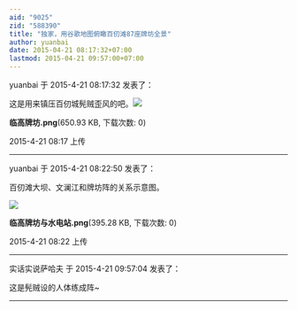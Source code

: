 ```yaml
---
aid: "9025"
zid: "588390"
title: "独家，用谷歌地图俯瞰百仞滩87座牌坊全景"
author: yuanbai
date: 2015-04-21 08:17:32+07:00
lastmod: 2015-04-21 09:57:00+07:00
---
```


yuanbai 于 2015-4-21 08:17:32 发表了：

这是用来镇压百仞城髡贼歪风的吧。![](/9025/081719xchk42zn4j6gq11c.png)

**临高牌坊.png**(650.93 KB, 下载次数: 0)

2015-4-21 08:17 上传

---

yuanbai 于 2015-4-21 08:22:50 发表了：

百仞滩大坝、文澜江和牌坊阵的关系示意图。

![](/9025/082244wbzbmmyrbbq262b7.png)

**临高牌坊与水电站.png**(395.28 KB, 下载次数: 0)

2015-4-21 08:22 上传

---

实话实说萨哈夫 于 2015-4-21 09:57:04 发表了：

这是髡贼设的人体练成阵~

---
